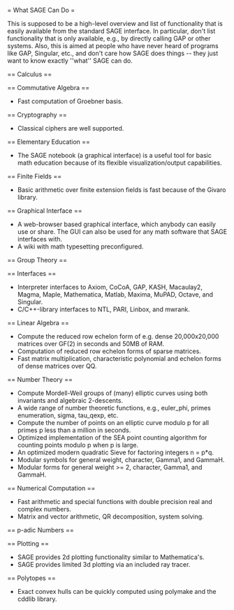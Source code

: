 = What SAGE Can Do =

This is supposed to be a high-level overview and list of functionality that is easily available
from the standard SAGE interface.  In particular, don't list functionality that is only available,
e.g., by directly calling GAP or other systems.  Also, this is aimed at people who have never heard
of programs like GAP, Singular, etc., and don't care how SAGE does things -- they just want to know
exactly ''what'' SAGE can do. 

== Calculus ==

== Commutative Algebra ==

 * Fast computation of Groebner basis.

== Cryptography ==

 * Classical ciphers are well supported.

== Elementary Education ==

 * The SAGE notebook (a graphical interface) is a useful tool for basic math education because of its flexible visualization/output capabilities.

== Finite Fields ==

 * Basic arithmetic over finite extension fields is fast because of the Givaro library.

== Graphical Interface ==
 * A web-browser based graphical interface, which anybody can easily use or share.  The GUI can also be used for any math software that SAGE interfaces with. 
 * A wiki with math typesetting preconfigured. 

== Group Theory ==

== Interfaces ==

 * Interpreter interfaces to Axiom, CoCoA, GAP, KASH, Macaulay2, Magma, Maple, Mathematica, Matlab, Maxima, MuPAD, Octave, and Singular.
 * C/C++-library interfaces to NTL, PARI, Linbox, and mwrank.

== Linear Algebra ==

 * Compute the reduced row echelon form of e.g. dense 20,000x20,000 matrices over GF(2) in seconds and 50MB of RAM.
 * Computation of reduced row echelon forms of sparse matrices.
 * Fast matrix multiplication, characteristic polynomial and echelon forms of dense matrices over QQ.

== Number Theory ==
 * Compute Mordell-Weil groups of (many) elliptic curves using both invariants and algebraic 2-descents.
 * A wide range of number theoretic functions, e.g., euler_phi, primes enumeration, sigma, tau_qexp, etc. 
 * Compute the number of points on an elliptic curve modulo p for all primes p less than a million in seconds.
 * Optimized implementation of the SEA point counting algorithm for counting points modulo p when p is large.
 * An optimized modern quadratic Sieve for factoring integers n = p*q.
 * Modular symbols for general weight, character, Gamma1, and GammaH.
 * Modular forms for general weight >= 2, character, Gamma1, and GammaH.

== Numerical Computation ==
 * Fast arithmetic and special functions with double precision real and complex numbers.
 * Matrix and vector arithmetic, QR decomposition, system solving.

== p-adic Numbers ==

== Plotting ==
 * SAGE provides 2d plotting functionality similar to Mathematica's. 
 * SAGE provides limited 3d plotting via an included ray tracer. 

== Polytopes ==
 * Exact convex hulls can be quickly computed using polymake and the cddlib library.
